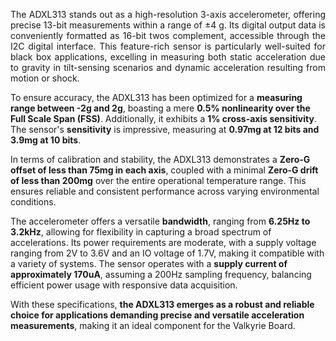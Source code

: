 <p style="text-align: justify;">
The ADXL313 stands out as a high-resolution 3-axis accelerometer, offering precise 13-bit measurements within a range of ±4 g. Its digital output data is conveniently formatted as 16-bit twos complement, accessible through the I2C digital interface. This feature-rich sensor is particularly well-suited for black box applications, excelling in measuring both static acceleration due to gravity in tilt-sensing scenarios and dynamic acceleration resulting from motion or shock.

To ensure accuracy, the ADXL313 has been optimized for a **measuring range between -2g and 2g**, boasting a mere **0.5% nonlinearity over the Full Scale Span (FSS)**. Additionally, it exhibits a **1% cross-axis sensitivity**. The sensor's **sensitivity** is impressive, measuring at **0.97mg at 12 bits and 3.9mg at 10 bits**.

In terms of calibration and stability, the ADXL313 demonstrates a **Zero-G offset of less than 75mg in each axis**, coupled with a minimal **Zero-G drift of less than 200mg** over the entire operational temperature range. This ensures reliable and consistent performance across varying environmental conditions.

The accelerometer offers a versatile **bandwidth**, ranging from **6.25Hz to 3.2kHz**, allowing for flexibility in capturing a broad spectrum of accelerations. Its power requirements are moderate, with a supply voltage ranging from 2V to 3.6V and an IO voltage of 1.7V, making it compatible with a variety of systems. The sensor operates with a **supply current of approximately 170uA**, assuming a 200Hz sampling frequency, balancing efficient power usage with responsive data acquisition.

With these specifications, **the ADXL313 emerges as a robust and reliable choice for applications demanding precise and versatile acceleration measurements**, making it an ideal component for the Valkyrie Board.

</p>

